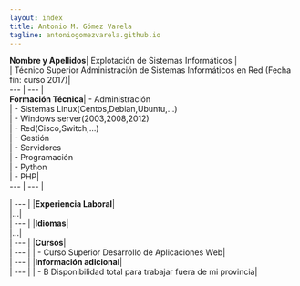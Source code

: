 ```yaml
---
layout: index
title: Antonio M. Gómez Varela
tagline: antoniogomezvarela.github.io
---
```


**Nombre y Apellidos**| Explotación de Sistemas Informáticos |  
				   	  | Técnico Superior Administración de Sistemas Informáticos en Red (Fecha fin: curso 2017)|  
 --- | --- |  
**Formación Técnica**|	- Administración  
                	 | 		- Sistemas Linux(Centos,Debian,Ubuntu,...)   
					 | 		- Windows server(2003,2008,2012)    
					 | 		- Red(Cisco,Switch,...)    
					 | 	- Gestión  
					 | 		- Servidores       
					 | 	- Programación  
					 | 		- Python   
					 | 		- PHP|      
--- | --- |  	
 










| --- |
|**Experiencia Laboral**|  
|...|  
| --- |
|**Idiomas**|  
|...|  
| --- |
|**Cursos**|  
| --- |
|	- Curso Superior Desarrollo de Aplicaciones Web|  
| --- |
|**Información adicional**|  
| --- |
|	- B Disponibilidad total para trabajar fuera de mi provincia|  
